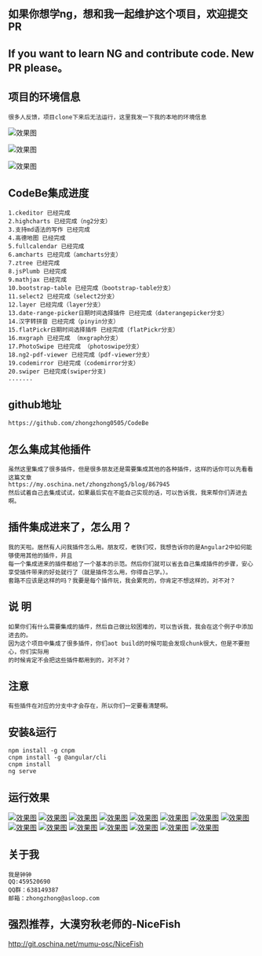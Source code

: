 ## 如果你想学ng，想和我一起维护这个项目，欢迎提交PR
## If you want to learn NG and contribute code. New PR please。

## 项目的环境信息
    很多人反馈，项目clone下来后无法运行，这里我发一下我的本地的环境信息
![效果图](https://raw.githubusercontent.com/zhongzhong0505/ng2-demo/master/images/1-4.png "效果图")

![效果图](https://raw.githubusercontent.com/zhongzhong0505/ng2-demo/master/images/1-5.png "效果图")

![效果图](https://raw.githubusercontent.com/zhongzhong0505/ng2-demo/master/images/1-6.png "效果图")

## CodeBe集成进度
    1.ckeditor 已经完成
    2.highcharts 已经完成（ng2分支）
    3.支持md语法的写作 已经完成
    4.高德地图 已经完成
    5.fullcalendar 已经完成
    6.amcharts 已经完成（amcharts分支）
    7.ztree 已经完成
    8.jsPlumb 已经完成
    9.mathjax 已经完成
    10.bootstrap-table 已经完成（bootstrap-table分支）
    11.select2 已经完成（select2分支）
    12.layer 已经完成（layer分支）
    13.date-range-picker日期时间选择插件 已经完成（daterangepicker分支）
    14.汉字转拼音 已经完成（pinyin分支）
    15.flatPickr日期时间选择插件 已经完成（flatPickr分支）
    16.mxgraph 已经完成 （mxgraph分支）
    17.PhotoSwipe 已经完成 （photoswipe分支）
    18.ng2-pdf-viewer 已经完成（pdf-viewer分支）
    19.codemirror 已经完成（codemirror分支）
    20.swiper 已经完成(swiper分支)
    .......
## github地址
    https://github.com/zhongzhong0505/CodeBe

## 怎么集成其他插件
    虽然这里集成了很多插件，但是很多朋友还是需要集成其他的各种插件，这样的话你可以先看看这篇文章
    https://my.oschina.net/zhongzhong5/blog/867945
    然后试着自己去集成试试，如果最后实在不能自己实现的话，可以告诉我，我来帮你们弄进去啊。

## 插件集成进来了，怎么用？
    我的天啦。居然有人问我插件怎么用。朋友哎，老铁们哎，我想告诉你的是Angular2中如何能够使用其他的插件，并且
    每一个集成进来的插件都给了一个基本的示范。然后你们就可以省去自己集成插件的步骤，安心享受插件带来的好处就行了（就是插件怎么用，你得自己学。）。
    套路不应该是这样的吗？我要是每个插件玩，我会累死的，你肯定不想这样的，对不对？

## 说 明
    如果你们有什么需要集成的插件，然后自己做比较困难的，可以告诉我，我会在这个例子中添加进去的。
    因为这个项目中集成了很多插件，你们aot build的时候可能会发现chunk很大，但是不要担心，你们实际用
    的时候肯定不会把这些插件都用到的，对不对？
    
## 注意
    有些插件在对应的分支中才会存在，所以你们一定要看清楚啊。

## 安装&运行
    npm install -g cnpm
    cnpm install -g @angular/cli
    cnpm install
    ng serve

## 运行效果
[![效果图](https://raw.githubusercontent.com/zhongzhong0505/ng2-demo/master/images/2.gif "效果图")](https://raw.githubusercontent.com/zhongzhong0505/ng2-demo/master/images/2.gif "效果图")
[![效果图](https://raw.githubusercontent.com/zhongzhong0505/ng2-demo/master/images/0.gif "效果图")](https://raw.githubusercontent.com/zhongzhong0505/ng2-demo/master/images/0.gif "效果图")
[![效果图](https://raw.githubusercontent.com/zhongzhong0505/ng2-demo/master/images/1.gif "效果图")](https://raw.githubusercontent.com/zhongzhong0505/ng2-demo/master/images/1.gif "效果图")
[![效果图](https://raw.githubusercontent.com/zhongzhong0505/ng2-demo/master/images/1.jpg "效果图")](https://raw.githubusercontent.com/zhongzhong0505/ng2-demo/master/images/1.jpg "效果图")
[![效果图](https://raw.githubusercontent.com/zhongzhong0505/ng2-demo/master/images/2.jpg "效果图")](https://raw.githubusercontent.com/zhongzhong0505/ng2-demo/master/images/2.jpg "效果图")
[![效果图](https://raw.githubusercontent.com/zhongzhong0505/ng2-demo/master/images/3.jpg "效果图")](https://raw.githubusercontent.com/zhongzhong0505/ng2-demo/master/images/3.jpg "效果图")
[![效果图](https://raw.githubusercontent.com/zhongzhong0505/ng2-demo/master/images/5.jpg "效果图")](https://raw.githubusercontent.com/zhongzhong0505/ng2-demo/master/images/5.jpg "效果图")
[![效果图](https://raw.githubusercontent.com/zhongzhong0505/ng2-demo/master/images/6.jpg "效果图")](https://raw.githubusercontent.com/zhongzhong0505/ng2-demo/master/images/6.jpg "效果图")
[![效果图](https://raw.githubusercontent.com/zhongzhong0505/ng2-demo/master/images/7.jpg "效果图")](https://raw.githubusercontent.com/zhongzhong0505/ng2-demo/master/images/7.jpg "效果图")
[![效果图](https://raw.githubusercontent.com/zhongzhong0505/ng2-demo/master/images/9.png "效果图")](https://raw.githubusercontent.com/zhongzhong0505/ng2-demo/master/images/9.png "效果图")
[![效果图](https://raw.githubusercontent.com/zhongzhong0505/ng2-demo/master/images/10.jpg "效果图")](https://raw.githubusercontent.com/zhongzhong0505/ng2-demo/master/images/10.jpg "效果图")
[![效果图](https://raw.githubusercontent.com/zhongzhong0505/ng2-demo/master/images/11.jpg "效果图")](https://raw.githubusercontent.com/zhongzhong0505/ng2-demo/master/images/11.jpg "效果图")
[![效果图](https://raw.githubusercontent.com/zhongzhong0505/ng2-demo/master/images/12.jpg "效果图")](https://raw.githubusercontent.com/zhongzhong0505/ng2-demo/master/images/12.jpg "效果图")
[![效果图](https://raw.githubusercontent.com/zhongzhong0505/ng2-demo/master/images/13.png "效果图")](https://raw.githubusercontent.com/zhongzhong0505/ng2-demo/master/images/13.png "效果图")
[![效果图](https://raw.githubusercontent.com/zhongzhong0505/ng2-demo/master/images/14.png "效果图")](https://raw.githubusercontent.com/zhongzhong0505/ng2-demo/master/images/14.png "效果图")

## 关于我
    我是钟钟 
    QQ:459520690
    QQ群：638149387
    邮箱：zhongzhong@asloop.com

## 强烈推荐，大漠穷秋老师的-NiceFish
http://git.oschina.net/mumu-osc/NiceFish

    
